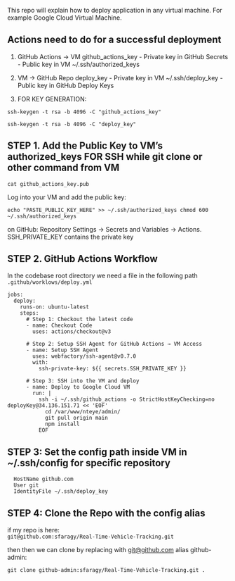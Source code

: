 This repo will explain how to deploy application in any virtual machine. For example Google Cloud Virtual Machine.

## Actions need to do for a successful deployment

1. GitHub Actions → VM github_actions_key - Private key in GitHub Secrets - Public key in VM ~/.ssh/authorized_keys

2. VM → GitHub Repo deploy_key - Private key in VM ~/.ssh/deploy_key - Public key in GitHub Deploy Keys

3. FOR KEY GENERATION:

`ssh-keygen -t rsa -b 4096 -C "github_actions_key"`

`ssh-keygen -t rsa -b 4096 -C "deploy_key"`

## STEP 1. Add the Public Key to VM’s authorized_keys FOR SSH while git clone or other command from VM

`cat github_actions_key.pub`

Log into your VM and add the public key:

`echo "PASTE_PUBLIC_KEY_HERE" >> ~/.ssh/authorized_keys
chmod 600 ~/.ssh/authorized_keys`

on GitHub: Repository Settings → Secrets and Variables → Actions.
SSH_PRIVATE_KEY contains the private key

## STEP 2. GitHub Actions Workflow

In the codebase root directory we need a file in the following path
`.github/worklows/deploy.yml `

```
jobs:
  deploy:
    runs-on: ubuntu-latest
    steps:
      # Step 1: Checkout the latest code
      - name: Checkout Code
        uses: actions/checkout@v3

      # Step 2: Setup SSH Agent for GitHub Actions → VM Access
      - name: Setup SSH Agent
        uses: webfactory/ssh-agent@v0.7.0
        with:
          ssh-private-key: ${{ secrets.SSH_PRIVATE_KEY }}

      # Step 3: SSH into the VM and deploy
      - name: Deploy to Google Cloud VM
        run: |
          ssh -i ~/.ssh/github_actions -o StrictHostKeyChecking=no deployKey@34.136.151.71 << 'EOF'
            cd /var/www/nteye/admin/
            git pull origin main
            npm install
          EOF

```

## STEP 3: Set the config path inside VM in ~/.ssh/config for specific repository

```Host github-admin
  HostName github.com
  User git
  IdentityFile ~/.ssh/deploy_key
```

## STEP 4: Clone the Repo with the config alias

if my repo is here:  
`git@github.com:sfaragy/Real-Time-Vehicle-Tracking.git `

then then we can clone by replacing with git@github.com alias github-admin:

`git clone github-admin:sfaragy/Real-Time-Vehicle-Tracking.git .`
